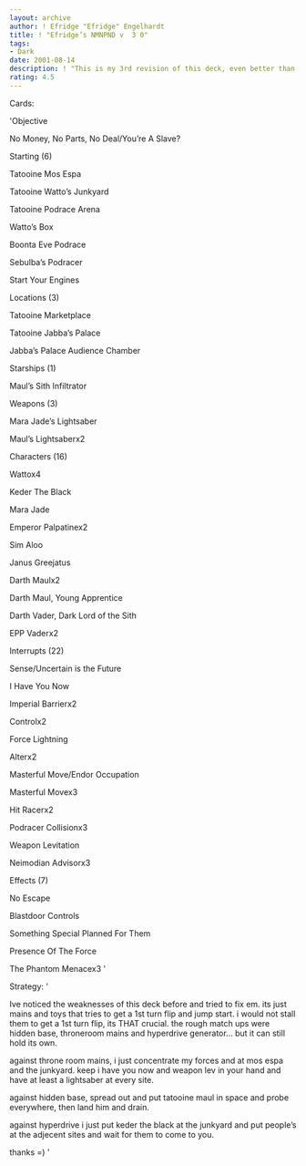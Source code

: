 ```yaml
---
layout: archive
author: ! Efridge "Efridge" Engelhardt
title: ! "Efridge’s NMNPND v  3 0"
tags:
- Dark
date: 2001-08-14
description: ! "This is my 3rd revision of this deck, even better than before."
rating: 4.5
---
```

Cards: 

'Objective

No Money, No Parts, No Deal/You’re A Slave?


Starting (6)

Tatooine Mos Espa

Tatooine Watto’s Junkyard

Tatooine Podrace Arena

Watto’s Box

Boonta Eve Podrace

Sebulba’s Podracer

Start Your Engines


Locations (3)

Tatooine Marketplace

Tatooine Jabba’s Palace

Jabba’s Palace Audience Chamber


Starships (1)

Maul’s Sith Infiltrator


Weapons (3)

Mara Jade’s Lightsaber

Maul’s Lightsaberx2


Characters (16)

Wattox4

Keder The Black

Mara Jade

Emperor Palpatinex2

Sim Aloo

Janus Greejatus

Darth Maulx2

Darth Maul, Young Apprentice

Darth Vader, Dark Lord of the Sith

EPP Vaderx2


Interrupts (22)

Sense/Uncertain is the Future

I Have You Now

Imperial Barrierx2

Controlx2

Force Lightning

Alterx2

Masterful Move/Endor Occupation

Masterful Movex3

Hit Racerx2

Podracer Collisionx3

Weapon Levitation

Neimodian Advisorx3


Effects (7)

No Escape

Blastdoor Controls

Something Special Planned For Them

Presence Of The Force

The Phantom Menacex3 '

Strategy: '

Ive noticed the weaknesses of this deck before and tried to fix em. its just mains and toys that tries to get a 1st turn flip and jump start. i would not stall them to get a 1st turn flip, its THAT crucial. the rough match ups were hidden base, throneroom mains and hyperdrive generator... but it can still hold its own.


against throne room mains, i just concentrate my forces and at mos espa and the junkyard. keep i have you now and weapon lev in your hand and have at least a lightsaber at every site.


against hidden base, spread out and put tatooine maul in space and probe everywhere, then land him and drain.


against hyperdrive i just put keder the black at the junkyard and put people’s at the adjecent sites and wait for them to come to you.


thanks =) '